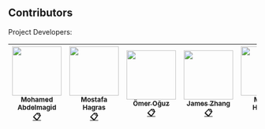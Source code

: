 
## Contributors

Project Developers:

<!-- ALL-CONTRIBUTORS-LIST:START - Do not remove or modify this section -->
<!-- prettier-ignore -->
| [<img src="https://avatars2.githubusercontent.com/u/17341329?v=4" width="100px;"/><br /><sub><b>Mohamed Abdelmagid</b></sub>](https://kentcdodds.com)<br />[:clipboard:](https://www.linkedin.com/in/athanasios-liaskas/ "LinkedIn") | [<img src="https://avatars2.githubusercontent.com/u/17273541?v=4" width="100px;"/><br /><sub><b>Mostafa Hagras</b></sub>](http://bogas04.github.io)<br />[:clipboard:](https://www.linkedin.com/in/mostafa-hagras-17029756/ "LinkedIn") | [<img src="https://avatars2.githubusercontent.com/u/8234484?v=4" width="100px;"/><br /><sub><b>Ömer Oğuz</b></sub>](http://beneb.info)<br />[:clipboard:](https://www.linkedin.com/in/%C3%B6mer-oguz-a5032684/ "LinkedIn") | [<img src="https://avatars1.githubusercontent.com/u/24235850?v=4" width="100px;"/><br /><sub><b>James Zhang</b></sub>](https://github.com/lydzfjzzw)<br />[:clipboard:](https://www.linkedin.com/in/%E5%93%B2%E7%8E%AE-%E5%BC%A0-360b27166/ "LinkedIn") | [<img src="https://avatars3.githubusercontent.com/u/17261694?v=4" width="100px;"/><br /><sub><b>Mwana Hussein</b></sub>](https://github.com/jfmengels)<br />[:clipboard:](https://www.linkedin.com/in/athanasios-liaskas/ "LinkedIn") | [<img src="https://avatars2.githubusercontent.com/u/22873323?v=4" width="100px;"/><br /><sub><b>Athanasios Liaskas</b></sub>](https://github.com/liaskast)<br />[:clipboard:](https://www.linkedin.com/in/athanasios-liaskas/ "LinkedIn")  | [<img src="https://avatars3.githubusercontent.com/u/17261694?v=4" width="100px;"/><br /><sub><b>Andre Bharath</b></sub>](https://github.com/)<br />[:clipboard:](https://www.linkedin.com/in/athanasios-liaskas/ "LinkedIn") |
| :---: | :---: | :---: | :---: | :---: | :---: | :---: |

<!-- ALL-CONTRIBUTORS-LIST:END -->

